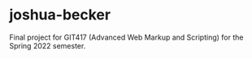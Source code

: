 # joshua-becker

Final project for GIT417 (Advanced Web Markup and Scripting) for the Spring 2022 semester.
